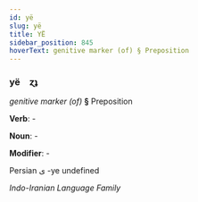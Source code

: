 ```yaml
---
id: yë
slug: yë
title: YË
sidebar_position: 845
hoverText: genitive marker (of) § Preposition
---
```


### yë&emsp;<span kind="abugida">ɀʇ</span>

*genitive marker (of)* **§** Preposition

**Verb**: -

**Noun**: -

**Modifier**: -

Persian ی -ye undefined

*Indo-Iranian Language Family*